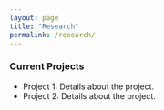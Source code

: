 ```yaml
---
layout: page
title: "Research"
permalink: /research/
---
```


### Current Projects
- Project 1: Details about the project.
- Project 2: Details about the project.
